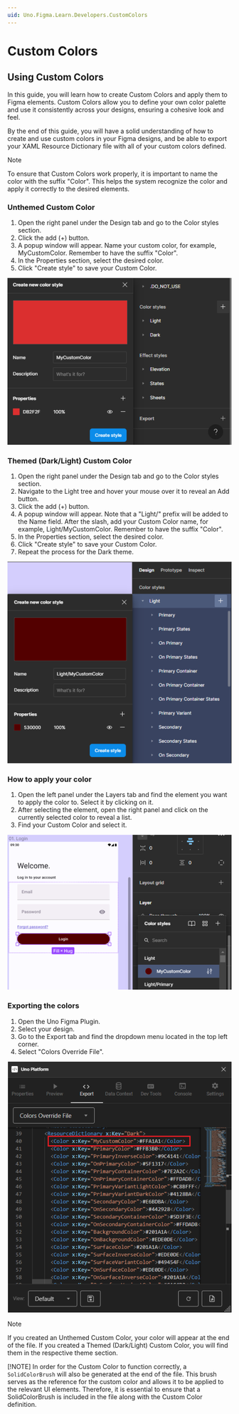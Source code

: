 ```yaml
---
uid: Uno.Figma.Learn.Developers.CustomColors
---
```


# Custom Colors

## Using Custom Colors

In this guide, you will learn how to create Custom Colors and apply them to Figma elements. Custom Colors allow you to define your own color palette and use it consistently across your designs, ensuring a cohesive look and feel.

By the end of this guide, you will have a solid understanding of how to create and use custom colors in your Figma designs, and be able to export your XAML Resource Dictionary file with all of your custom colors defined.

> [!NOTE]
> To ensure that Custom Colors work properly, it is important to name the color with the suffix "Color". This helps the system recognize the color and apply it correctly to the desired elements.

### Unthemed Custom Color

1. Open the right panel under the Design tab and go to the Color styles section.
2. Click the add (+) button.
3. A popup window will appear. Name your custom color, for example, MyCustomColor. Remember to have the suffix "Color".
4. In the Properties section, select the desired color.
5. Click "Create style" to save your Custom Color.

 ![unthemed custom color](assets/custom-colors/unthemed-color.png)

### Themed (Dark/Light) Custom Color

1. Open the right panel under the Design tab and go to the Color styles section.
2. Navigate to the Light tree and hover your mouse over it to reveal an Add button.
3. Click the add (+) button.
4. A popup window will appear. Note that a "Light/" prefix will be added to the Name field. After the slash, add your Custom Color name, for example, Light/MyCustomColor. Remember to have the suffix "Color".
5. In the Properties section, select the desired color.
6. Click "Create style" to save your Custom Color.
7. Repeat the process for the Dark theme.

 ![themed custom color](assets/custom-colors/theme-color.png)

### How to apply your color

1. Open the left panel under the Layers tab and find the element you want to apply the color to. Select it by clicking on it.
2. After selecting the element, open the right panel and click on the currently selected color to reveal a list.
3. Find your Custom Color and select it.

 ![apply custom color](assets/custom-colors/apply-color.png)

### Exporting the colors

1. Open the Uno Figma Plugin.
2. Select your design.
3. Go to the Export tab and find the dropdown menu located in the top left corner.
4. Select "Colors Override File".

 ![export custom color](assets/custom-colors/export-color.png)

> [!NOTE]
> If you created an Unthemed Custom Color, your color will appear at the end of the file. If you created a Themed (Dark/Light) Custom Color, you will find them in the respective theme section.
>
> [!NOTE]
> In order for the Custom Color to function correctly, a `SolidColorBrush` will also be generated at the end of the file. This brush serves as the reference for the custom color and allows it to be applied to the relevant UI elements. Therefore, it is essential to ensure that a SolidColorBrush is included in the file along with the Custom Color definition.
